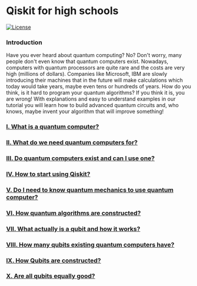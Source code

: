 # Qiskit for high schools
[![License](https://img.shields.io/github/license/Qiskit/qiskit-tutorials.svg?style=popout-square)](https://opensource.org/licenses/Apache-2.0)

### Introduction
Have you ever heard about quantum computing? No? Don't worry, many people don't even know that quantum computers exist. Nowadays, computers with quantum processors are quite rare and the costs are very high (millions of dollars). Companies like Microsoft, IBM are slowly introducing their machines that in the future will make calculations which today would take years, maybe even tens or hundreds of years. How do you think, is it hard to program your quantum algorithms? If you think it is, you are wrong! With explanations and easy to understand examples in our tutorial you will learn how to build advanced quantum circuits and, who knows, maybe invent your algorithm that will improve something!

### [I. What is a quantum computer?](https://github.com/tstopa/Qiskit_for_high_schools/blob/main/tutorial/What%20is%20a%20quantum%20computer.md)

### [II. What do we need quantum computers for?](https://github.com/tstopa/Qiskit_for_high_schools/blob/main/tutorial/What%20do%20we%20need%20quantum%20computers%20for.ipynb)

### [III. Do quantum computers exist and can I use one?](https://github.com/tstopa/Qiskit_for_high_schools/blob/main/tutorial/Do%20quantum%20computers%20exist%20and%20can%20I%20use%20one.md)

### [IV. How to start using Qiskit?](https://github.com/tstopa/Qiskit_for_high_schools/blob/main/tutorial/How%20to%20start%20using%20Qiskit.ipynb)

### [V. Do I need to know quantum mechanics to use quantum computer?](https://github.com/tstopa/Qiskit_for_high_schools/blob/main/tutorial/Do%20I%20need%20to%20know%20quantum%20mechanics%20to%20use%20quantum%20computer.ipynb)

### [VI. How quantum algorithms are constructed?](https://github.com/tstopa/Qiskit_for_high_schools/blob/main/tutorial/How%20quantum%20algorithms%20are%20constructed.ipynb)

### [VII. What actually is a qubit and how it works?](https://github.com/tstopa/Qiskit_for_high_schools/blob/main/tutorial/What%20actually%20is%20a%20qubit%20and%20how%20it%20works.ipynb)

### [VIII. How many qubits existing quantum computers have?](https://github.com/tstopa/Qiskit_for_high_schools/blob/main/tutorial/How%20many%20qubits%20existing%20quantum%20computers%20have.ipynb)

### [IX. How Qubits are constructed?](https://github.com/tstopa/Qiskit_for_high_schools/blob/main/tutorial/Transmon%20Qubits.ipynb)

### [X. Are all qubits equally good?](https://github.com/tstopa/Qiskit_for_high_schools/blob/main/tutorial/Are%20all%20qubits%20equally%20good.ipynb)
